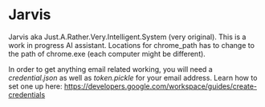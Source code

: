 # Jarvis

Jarvis aka Just.A.Rather.Very.Intelligent.System (very original). This is a work in progress AI assistant. Locations for chrome_path has to change to the path of chrome.exe (each computer might be different).

In order to get anything email related working, you will need a *credential.json* as well as *token.pickle* for your email address. Learn how to set one up here: https://developers.google.com/workspace/guides/create-credentials
